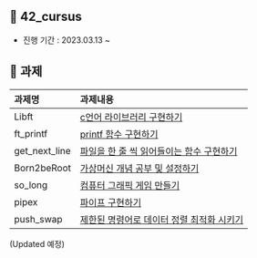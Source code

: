 
## 🌵 42_cursus
- 진행 기간 : 2023.03.13 ~

## 🌵 과제
|과제명|과제내용|
|:---|:---|
|Libft|[c언어 라이브러리 구현하기](42cursus/Libft/README.md)|
|ft_printf|[printf 함수 구현하기](42cursus/ft_printf/README.md)|
|get_next_line|[파일을 한 줄 씩 읽어들이는 함수 구현하기](42cursus/get_next_line/README.md)|
|Born2beRoot|[가상머신 개념 공부 및 설정하기](42cursus/born2beroot/born2beroot.md)|
|so_long|[컴퓨터 그래픽 게임 만들기](42cursus/so_long/README.md)|
|pipex|[파이프 구현하기](42cursus/pipex/README.md)|
|push_swap|[제한된 명령어로 데이터 정렬 최적화 시키기](42cursus/push_swap/README.md)|
 
(Updated 예정)
